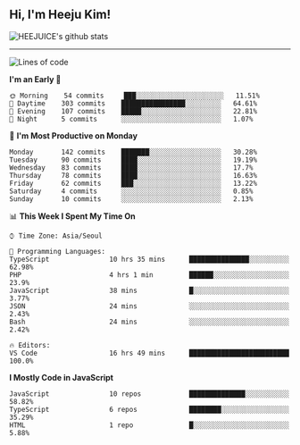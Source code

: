 ## Hi, I'm Heeju Kim!

![HEEJUICE's github stats](https://github-readme-stats.vercel.app/api?username=HEEJUICE&show_icons=true)

---
<!--START_SECTION:waka-->
![Lines of code](https://img.shields.io/badge/From%20Hello%20World%20I%27ve%20Written-14.0%20million%20lines%20of%20code-blue)

**I'm an Early 🐤** 

```text
🌞 Morning    54 commits     ███░░░░░░░░░░░░░░░░░░░░░░   11.51% 
🌆 Daytime    303 commits    ████████████████░░░░░░░░░   64.61% 
🌃 Evening    107 commits    █████░░░░░░░░░░░░░░░░░░░░   22.81% 
🌙 Night      5 commits      ░░░░░░░░░░░░░░░░░░░░░░░░░   1.07%

```
📅 **I'm Most Productive on Monday** 

```text
Monday       142 commits    ███████░░░░░░░░░░░░░░░░░░   30.28% 
Tuesday      90 commits     ████░░░░░░░░░░░░░░░░░░░░░   19.19% 
Wednesday    83 commits     ████░░░░░░░░░░░░░░░░░░░░░   17.7% 
Thursday     78 commits     ████░░░░░░░░░░░░░░░░░░░░░   16.63% 
Friday       62 commits     ███░░░░░░░░░░░░░░░░░░░░░░   13.22% 
Saturday     4 commits      ░░░░░░░░░░░░░░░░░░░░░░░░░   0.85% 
Sunday       10 commits     ░░░░░░░░░░░░░░░░░░░░░░░░░   2.13%

```


📊 **This Week I Spent My Time On** 

```text
⌚︎ Time Zone: Asia/Seoul

💬 Programming Languages: 
TypeScript               10 hrs 35 mins      ███████████████░░░░░░░░░░   62.98% 
PHP                      4 hrs 1 min         ██████░░░░░░░░░░░░░░░░░░░   23.9% 
JavaScript               38 mins             █░░░░░░░░░░░░░░░░░░░░░░░░   3.77% 
JSON                     24 mins             ░░░░░░░░░░░░░░░░░░░░░░░░░   2.43% 
Bash                     24 mins             ░░░░░░░░░░░░░░░░░░░░░░░░░   2.42%

🔥 Editors: 
VS Code                  16 hrs 49 mins      █████████████████████████   100.0%

```

**I Mostly Code in JavaScript** 

```text
JavaScript               10 repos            ██████████████░░░░░░░░░░░   58.82% 
TypeScript               6 repos             ████████░░░░░░░░░░░░░░░░░   35.29% 
HTML                     1 repo              █░░░░░░░░░░░░░░░░░░░░░░░░   5.88%

```



<!--END_SECTION:waka-->
